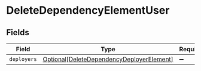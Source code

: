 # DeleteDependencyElementUser


## Fields

| Field                                                                                               | Type                                                                                                | Required                                                                                            | Description                                                                                         |
| --------------------------------------------------------------------------------------------------- | --------------------------------------------------------------------------------------------------- | --------------------------------------------------------------------------------------------------- | --------------------------------------------------------------------------------------------------- |
| `deployers`                                                                                         | [Optional[DeleteDependencyDeployerElement]](../../models/shared/deletedependencydeployerelement.md) | :heavy_minus_sign:                                                                                  | N/A                                                                                                 |